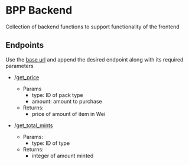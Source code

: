 # BPP Backend
Collection of backend functions to support functionality of the frontend

## Endpoints
Use the [base url](https://ballparkpunks.wl.r.appspot.com) and append the desired endpoint along with its required parameters
* /[get_price](https://github.com/BallParkPunks/BPPBackend/tree/main/functions/GetPrice.js)
  * Params
      * type: ID of pack type
      * amount: amount to purchase
  * Returns:
      * price of amount of item in Wei
      
* /[get_total_mints](https://github.com/BallParkPunks/BPPBackend/tree/main/functions/GetTotalMints.js)
  * Params:
      * type: ID of type
  * Returns:
      * integer of amount minted
